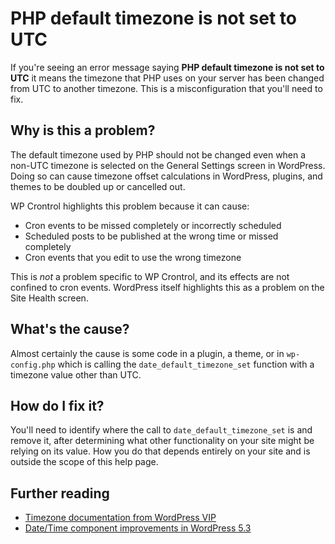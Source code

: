 # PHP default timezone is not set to UTC

If you're seeing an error message saying **PHP default timezone is not set to UTC** it means the timezone that PHP uses on your server has been changed from UTC to another timezone. This is a misconfiguration that you'll need to fix.

## Why is this a problem?

The default timezone used by PHP should not be changed even when a non-UTC timezone is selected on the General Settings screen in WordPress. Doing so can cause timezone offset calculations in WordPress, plugins, and themes to be doubled up or cancelled out.

WP Crontrol highlights this problem because it can cause:

* Cron events to be missed completely or incorrectly scheduled
* Scheduled posts to be published at the wrong time or missed completely
* Cron events that you edit to use the wrong timezone

This is _not_ a problem specific to WP Crontrol, and its effects are not confined to cron events. WordPress itself highlights this as a problem on the Site Health screen.

## What's the cause?

Almost certainly the cause is some code in a plugin, a theme, or in `wp-config.php` which is calling the `date_default_timezone_set` function with a timezone value other than UTC.

## How do I fix it?

You'll need to identify where the call to `date_default_timezone_set` is and remove it, after determining what other functionality on your site might be relying on its value. How you do that depends entirely on your site and is outside the scope of this help page.

## Further reading

* [Timezone documentation from WordPress VIP](https://wpvip.com/documentation/vip-go/use-current_time-not-date_default_timezone_set/)
* [Date/Time component improvements in WordPress 5.3](https://make.wordpress.org/core/2019/09/23/date-time-improvements-wp-5-3/)
